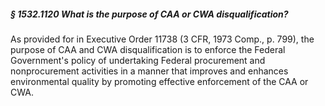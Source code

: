 ##### § 1532.1120 What is the purpose of CAA or CWA disqualification? #####

As provided for in Executive Order 11738 (3 CFR, 1973 Comp., p. 799), the purpose of CAA and CWA disqualification is to enforce the Federal Government's policy of undertaking Federal procurement and nonprocurement activities in a manner that improves and enhances environmental quality by promoting effective enforcement of the CAA or CWA.
